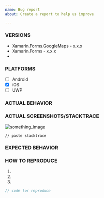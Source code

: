 ```yaml
---
name: Bug report
about: Create a report to help us improve

---
```


### VERSIONS

* Xamarin.Forms.GoogleMaps - x.x.x
* Xamarin.Forms - x.x.x
* 

### PLATFORMS

- [ ] Android
- [x] iOS
- [ ] UWP

### ACTUAL BEHAVIOR

<!-- write about of your problem. -->

### ACTUAL SCREENSHOTS/STACKTRACE

<!-- Let me show your actual  screenshots or stacktrace. If you want to capture simulator screen to animation GIF, I recomend to [LICEcap](http://www.cockos.com/licecap/). -->

![something_image](your_image.png) 

```
// paste stacktrace
```

### EXPECTED BEHAVIOR

<!-- write about behavior what you expected -->

### HOW TO REPRODUCE

<!-- Let me show how to reproduce with steps or codes) -->

1. 
2. 
3. 

```csharp
// code for reproduce
```


